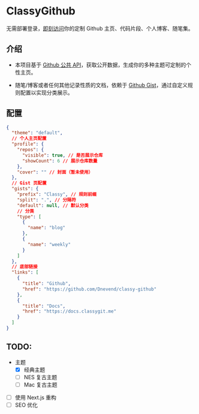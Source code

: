# ClassyGithub

无需部署登录，[即刻访问](https://classygit.me/)你的定制 Github 主页、代码片段、个人博客、随笔集。

## 介绍

- 本项目基于 [Github 公共 API](https://docs.github.com/en/rest)，获取公开数据，生成你的多种主题可定制的个性主页。

- 随笔/博客或者任何其他记录性质的文档，依赖于 [Github Gist](https://gist.github.com/)，通过自定义规则配置以实现分类展示。

## 配置

```json classygit.config.json
{
  "theme": "default",
  // 个人主页配置
  "profile": {
    "repos": {
      "visible": true, // 是否展示仓库
      "showCount": 6 // 展示仓库数量
    },
    "cover": "" // 封面（暂未使用）
  },
  // Gist 页配置
  "gists": {
    "prefix": "Classy", // 规则前缀
    "split": ".", // 分隔符
    "default": null, // 默认分类
    // 分类
    "type": [
      {
        "name": "blog"
      },
      {
        "name": "weekly"
      }
    ]
  },
  // 底部链接
  "links": [
    {
      "title": "Github",
      "href": "https://github.com/Dnevend/classy-github"
    },
    {
      "title": "Docs",
      "href": "https://docs.classygit.me"
    }
  ]
}
```

## TODO:

- 主题
  - [x] 经典主题
  - [ ] NES 复古主题
  - [ ] Mac 复古主题
- [ ] 使用 Next.js 重构
- [ ] SEO 优化
